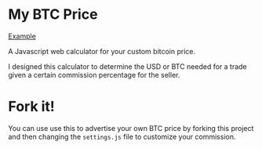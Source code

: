 # My BTC Price

[Example](https://dmp1ce.github.io/Dave-s-BTC-Price/)

A Javascript web calculator for your custom bitcoin price.

I designed this calculator to determine the USD or BTC needed for a trade given a certain commission percentage for the seller.

# Fork it!

You can use use this to advertise your own BTC price by forking this project and then changing the `settings.js` file to customize your commission.
